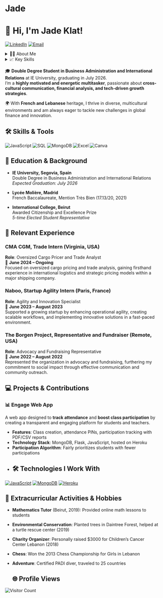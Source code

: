 # Jade
# 👋 Hi, I'm Jade Klat!

[![LinkedIn](https://img.shields.io/badge/LinkedIn-blue?logo=linkedin&style=social)](https://www.linkedin.com/in/jade-klat-180650238/) 
[![Email](https://img.shields.io/badge/Email-jadeklat@gmail.com-red)](mailto:jade.klat@gmail.com)

<details>
<summary>👨‍💻 About Me</summary>
  
- **Double Degree**: Business Administration & International Relations at IE University
- **Experience**: Trade intern at CMA CGM, startup intern at Naboo
- **Languages**: Fluent in French, English, Arabic, and Spanish

</details>

<details>
<summary>📈 Key Skills</summary>
  
- **Programming**: JavaScript, SQL, MongoDB, Excel
- **Tools**: Canva, iMovie, Heroku, Flask
- **Certifications**: Software Engineering (IBM, Coursera)

</details>



🎓 **Double Degree Student in Business Administration and International Relations** at IE University, graduating in July 2026.  
I’m a **highly motivated and energetic multitasker**, passionate about **cross-cultural communication, financial analysis, and tech-driven growth strategies**.

🌍 With **French and Lebanese** heritage, I thrive in diverse, multicultural environments and am always eager to tackle new challenges in global finance and innovation.
## 🛠 Skills & Tools

![JavaScript](https://img.shields.io/badge/JavaScript-Intermediate-yellow)
![SQL](https://img.shields.io/badge/SQL-Advanced-blue)
![MongoDB](https://img.shields.io/badge/MongoDB-Intermediate-green)
![Excel](https://img.shields.io/badge/Excel-Advanced-blue)
![Canva](https://img.shields.io/badge/Canva-Creative-lightgrey)

## 🎒 Education & Background

- **IE University, Segovia, Spain**  
  Double Degree in Business Administration and International Relations  
  _Expected Graduation: July 2026_
  
- **Lycée Molière, Madrid**  
  French Baccalaureate, Mention Très Bien (17.13/20, 2021)
  
- **International College, Beirut**  
  Awarded Citizenship and Excellence Prize  
  _5-time Elected Student Representative_

## 💼 Relevant Experience

### CMA CGM, Trade Intern (Virginia, USA)
**Role**: Oversized Cargo Pricer and Trade Analyst  
📆 **June 2024 – Ongoing**  
Focused on oversized cargo pricing and trade analysis, gaining firsthand experience in international logistics and strategic pricing models within a major shipping company.

### Naboo, Startup Agility Intern (Paris, France)
**Role**: Agility and Innovation Specialist  
📆 **June 2023 – August 2023**  
Supported a growing startup by enhancing operational agility, creating scalable workflows, and implementing innovative solutions in a fast-paced environment.

### The Borgen Project, Representative and Fundraiser (Remote, USA)
**Role**: Advocacy and Fundraising Representative  
📆 **June 2022 – August 2022**  
Represented the organization in advocacy and fundraising, furthering my commitment to social impact through effective communication and community outreach.

## 💻 Projects & Contributions

### 📊 Engage Web App
A web app designed to **track attendance** and **boost class participation** by creating a transparent and engaging platform for students and teachers.

- **Features**: Class creation, attendance PINs, participation tracking with PDF/CSV reports
- **Technology Stack**: MongoDB, Flask, JavaScript, hosted on Heroku
- **Participation Algorithm**: Fairly prioritizes students with fewer participations
- ## 🛠️ Technologies I Work With

[![JavaScript](https://img.shields.io/badge/-JavaScript-F7DF1E?logo=JavaScript&logoColor=black&style=flat)](https://developer.mozilla.org/en-US/docs/Web/JavaScript)
[![MongoDB](https://img.shields.io/badge/-MongoDB-47A248?logo=MongoDB&logoColor=white&style=flat)](https://www.mongodb.com/)
[![Heroku](https://img.shields.io/badge/-Heroku-430098?logo=Heroku&logoColor=white&style=flat)](https://www.heroku.com/)

## 🌱 Extracurricular Activities & Hobbies

- **Mathematics Tutor** (Beirut, 2019): Provided online math lessons to students
- **Environmental Conservation**: Planted trees in Daintree Forest, helped at a turtle rescue center (2019)
- **Charity Organizer**: Personally raised $3000 for Children’s Cancer Center Lebanon (2018)
- **Chess**: Won the 2013 Chess Championship for Girls in Lebanon
- **Adventure**: Certified PADI diver, traveled to 25 countries

  ## 🌐 Profile Views
![Visitor Count](https://komarev.com/ghpvc/?username=YOUR_USERNAME&color=blueviolet&style=flat)




